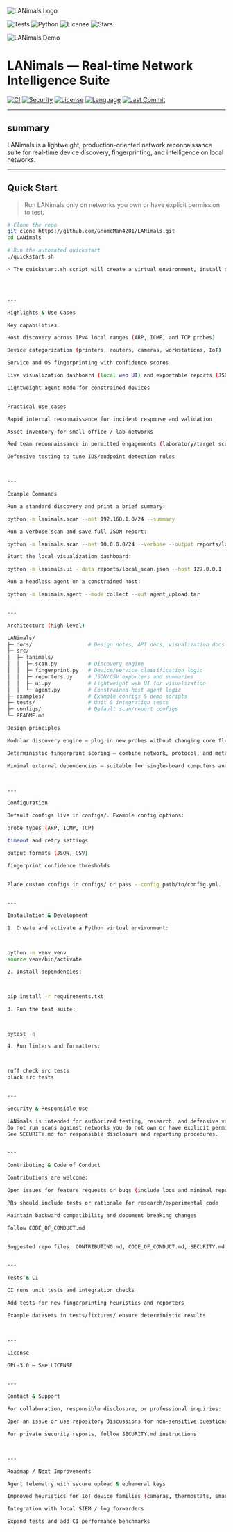 ![LANimals Logo](.github/branding/logo.png)

![Tests](https://github.com/GnomeMan4201/LANimals/workflows/Tests/badge.svg) ![Python](https://img.shields.io/badge/python-3.8+-blue.svg) ![License](https://img.shields.io/badge/license-MIT-green.svg) ![Stars](https://img.shields.io/github/stars/GnomeMan4201/LANimals?style=social)


![LANimals Demo](.github/branding/demo.png)

# LANimals — Real-time Network Intelligence Suite

[![CI](https://github.com/GnomeMan4201/LANimals/actions/workflows/ci.yml/badge.svg)](https://github.com/GnomeMan4201/LANimals/actions)
[![Security](https://img.shields.io/badge/Security-Audited-green.svg)](SECURITY.md)
[![License](https://img.shields.io/badge/license-GPL--3.0-lightgrey?style=flat)](LICENSE)
[![Language](https://img.shields.io/github/languages/top/GnomeMan4201/LANimals?style=flat)](https://github.com/GnomeMan4201/LANimals)
[![Last Commit](https://img.shields.io/github/last-commit/GnomeMan4201/LANimals?style=flat)](https://github.com/GnomeMan4201/LANimals/commits/main)

---

## summary
LANimals is a lightweight, production-oriented network reconnaissance suite for real-time device discovery, fingerprinting, and intelligence on local networks.

---

## Quick Start 
> Run LANimals only on networks you own or have explicit permission to test.

```bash
# Clone the repo
git clone https://github.com/GnomeMan4201/LANimals.git
cd LANimals

# Run the automated quickstart
./quickstart.sh

> The quickstart.sh script will create a virtual environment, install dependencies, and run a demo scan on a safe local subnet.




---

Highlights & Use Cases

Key capabilities

Host discovery across IPv4 local ranges (ARP, ICMP, and TCP probes)

Device categorization (printers, routers, cameras, workstations, IoT)

Service and OS fingerprinting with confidence scores

Live visualization dashboard (local web UI) and exportable reports (JSON/CSV)

Lightweight agent mode for constrained devices


Practical use cases

Rapid internal reconnaissance for incident response and validation

Asset inventory for small office / lab networks

Red team reconnaissance in permitted engagements (laboratory/target scope)

Defensive testing to tune IDS/endpoint detection rules



---

Example Commands

Run a standard discovery and print a brief summary:

python -m lanimals.scan --net 192.168.1.0/24 --summary

Run a verbose scan and save full JSON report:

python -m lanimals.scan --net 10.0.0.0/24 --verbose --output reports/local_scan.json

Start the local visualization dashboard:

python -m lanimals.ui --data reports/local_scan.json --host 127.0.0.1 --port 8080

Run a headless agent on a constrained host:

python -m lanimals.agent --mode collect --out agent_upload.tar


---

Architecture (high-level)

LANimals/
├─ docs/                  # Design notes, API docs, visualization docs
├─ src/
│  ├─ lanimals/
│  │  ├─ scan.py          # Discovery engine
│  │  ├─ fingerprint.py   # Device/service classification logic
│  │  ├─ reporters.py     # JSON/CSV exporters and summaries
│  │  ├─ ui.py            # Lightweight web UI for visualization
│  │  └─ agent.py         # Constrained-host agent logic
├─ examples/              # Example configs & demo scripts
├─ tests/                 # Unit & integration tests
├─ configs/               # Default scan/report configs
└─ README.md

Design principles

Modular discovery engine — plug in new probes without changing core flow

Deterministic fingerprint scoring — combine network, protocol, and metadata signals into explainable confidence levels

Minimal external dependencies — suitable for single-board computers and VM-based labs



---

Configuration

Default configs live in configs/. Example config options:

probe types (ARP, ICMP, TCP)

timeout and retry settings

output formats (JSON, CSV)

fingerprint confidence thresholds


Place custom configs in configs/ or pass --config path/to/config.yml.


---

Installation & Development

1. Create and activate a Python virtual environment:



python -m venv venv
source venv/bin/activate

2. Install dependencies:



pip install -r requirements.txt

3. Run the test suite:



pytest -q

4. Run linters and formatters:



ruff check src tests
black src tests


---

Security & Responsible Use

LANimals is intended for authorized testing, research, and defensive validation only.
Do not run scans against networks you do not own or have explicit permission to test.
See SECURITY.md for responsible disclosure and reporting procedures.


---

Contributing & Code of Conduct

Contributions are welcome:

Open issues for feature requests or bugs (include logs and minimal repro steps)

PRs should include tests or rationale for research/experimental code

Maintain backward compatibility and document breaking changes

Follow CODE_OF_CONDUCT.md


Suggested repo files: CONTRIBUTING.md, CODE_OF_CONDUCT.md, SECURITY.md.


---

Tests & CI

CI runs unit tests and integration checks

Add tests for new fingerprinting heuristics and reporters

Example datasets in tests/fixtures/ ensure deterministic results



---

License

GPL-3.0 — See LICENSE


---

Contact & Support

For collaboration, responsible disclosure, or professional inquiries:

Open an issue or use repository Discussions for non-sensitive questions

For private security reports, follow SECURITY.md instructions



---

Roadmap / Next Improvements

Agent telemetry with secure upload & ephemeral keys

Improved heuristics for IoT device families (cameras, thermostats, smart appliances)

Integration with local SIEM / log forwarders

Expand tests and add CI performance benchmarks
